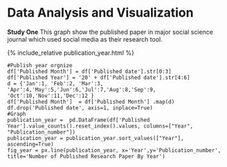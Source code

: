 # Data Analysis and Visualization 

**Study One**
This graph show the published paper in major social science journal which used social media as their research tool.

<markdown-off>{% include_relative publication_year.html %}</markdown-off>

```
#Publish year orgnize 
df['Published Month'] = df['Published date'].str[0:3]
df['Published Year'] = '20' + df['Published date'].str[4:6]
d = {'Jan':1, 'Feb':2, 'Mar':3, 'Apr':4,'May':5,'Jun':6,'Jul':7,'Aug':8,'Sep':9, 'Oct':10,'Nov':11,'Dec':12 }
df['Published Month']  = df['Published Month'] .map(d)
df.drop('Published date', axis=1, inplace=True)
#Graph 
publication_year =  pd.DataFrame(df['Published Year'].value_counts().reset_index().values, columns=["Year", "Publication_number"])
publication_year = publication_year.sort_values(["Year"], ascending=True)
fig_year = px.line(publication_year, x='Year',y='Publication_number', title='Number of Published Research Paper By Year')
```
